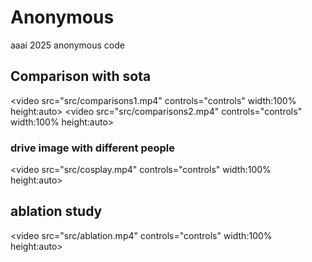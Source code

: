 # Anonymous
aaai 2025 anonymous code

## Comparison with sota

<video src="src/comparisons1.mp4" controls="controls" width:100% height:auto></video>
<video src="src/comparisons2.mp4" controls="controls" width:100% height:auto></video>

### drive image with different people
<video src="src/cosplay.mp4" controls="controls" width:100% height:auto></video>

## ablation study
<video src="src/ablation.mp4" controls="controls" width:100% height:auto></video>
